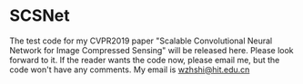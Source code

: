 # SCSNet

The test code for my CVPR2019 paper "Scalable Convolutional Neural Network for Image Compressed Sensing" will be released here. Please look forward to it.
If the reader wants the code now, please email me, but the code won't have any comments. My email is wzhshi@hit.edu.cn
